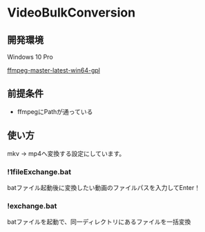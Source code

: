 # VideoBulkConversion
## 開発環境
Windows 10 Pro

[ffmpeg-master-latest-win64-gpl](https://github.com/BtbN/FFmpeg-Builds/releases/download/latest/ffmpeg-master-latest-win64-gpl.zip)

## 前提条件
- ffmpegにPathが通っている

## 使い方
mkv -> mp4へ変換する設定にしています。

### !1fileExchange.bat
batファイル起動後に変換したい動画のファイルパスを入力してEnter！

### !exchange.bat
batファイルを起動で、同一ディレクトリにあるファイルを一括変換